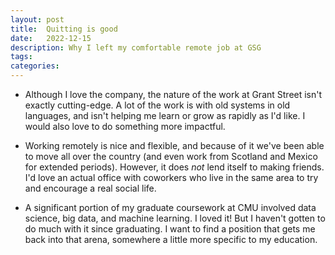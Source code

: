 ```yaml
---
layout: post
title:  Quitting is good
date:   2022-12-15
description: Why I left my comfortable remote job at GSG
tags: 
categories: 
---
```



- Although I love the company, the nature of the work at Grant Street isn't exactly cutting-edge. A lot of the work is with old systems in old languages, and isn't helping me learn or grow as rapidly as I'd like. I would also love to do something more impactful.

- Working remotely is nice and flexible, and because of it we've been able to move all over the country (and even work from Scotland and Mexico for extended periods). However, it does _not_ lend itself to making friends. I'd love an actual office with coworkers who live in the same area to try and encourage a real social life.

- A significant portion of my graduate coursework at CMU involved data science, big data, and machine learning. I loved it! But I haven't gotten to do much with it since graduating. I want to find a position that gets me back into that arena, somewhere a little more specific to my education.